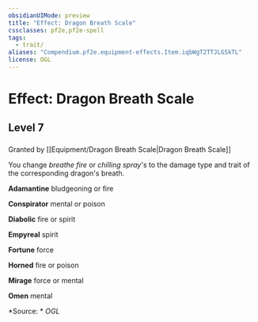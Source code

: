 ```yaml
---
obsidianUIMode: preview
title: "Effect: Dragon Breath Scale"
cssclasses: pf2e,pf2e-spell
tags:
  - trait/
aliases: "Compendium.pf2e.equipment-effects.Item.iqbWgT2TTJLGSkTL"
license: OGL
---
```

# Effect: Dragon Breath Scale
## Level 7
### 






Granted by [[Equipment/Dragon Breath Scale|Dragon Breath Scale]]

You change _breathe fire_ or _chilling spray_'s to the damage type and trait of the corresponding dragon's breath.

**Adamantine** bludgeoning or fire

**Conspirator** mental or poison

**Diabolic** fire or spirit

**Empyreal** spirit

**Fortune** force

**Horned** fire or poison

**Mirage** force or mental

**Omen** mental

*Source: *
*OGL*